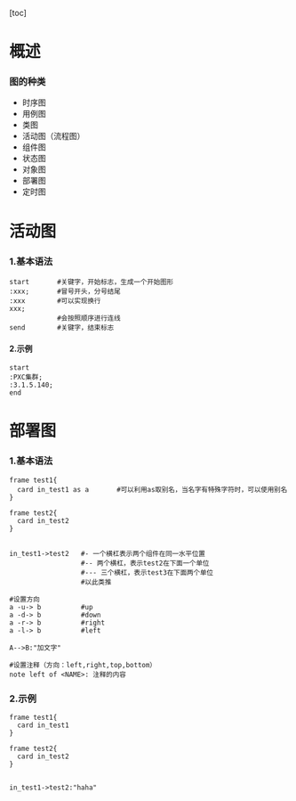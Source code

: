 [toc]
# 概述
### 图的种类
* 时序图
* 用例图
* 类图
* 活动图（流程图）
* 组件图
* 状态图
* 对象图
* 部署图
* 定时图
# 活动图
### 1.基本语法
```shell
start       #关键字，开始标志，生成一个开始图形
:xxx;       #冒号开头，分号结尾
:xxx        #可以实现换行
xxx;
            #会按照顺序进行连线
send        #关键字，结束标志
```
#### 2.示例
```plantuml
start
:PXC集群;
:3.1.5.140;
end
```

# 部署图
### 1.基本语法
```shell
frame test1{
  card in_test1 as a       #可以利用as取别名，当名字有特殊字符时，可以使用别名
}

frame test2{
  card in_test2
}


in_test1->test2   #- 一个横杠表示两个组件在同一水平位置
                  #-- 两个横杠，表示test2在下面一个单位
                  #--- 三个横杠，表示test3在下面两个单位
                  #以此类推

#设置方向
a -u-> b          #up
a -d-> b          #down
a -r-> b          #right
a -l-> b          #left

A-->B:"加文字"

#设置注释（方向：left,right,top,bottom）
note left of <NAME>: 注释的内容

```
### 2.示例
```plantuml
frame test1{
  card in_test1
}

frame test2{
  card in_test2
}


in_test1->test2:"haha"
```
